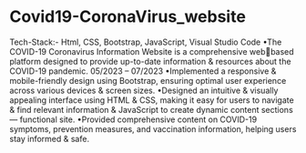 # Covid19-CoronaVirus_website
 Tech-Stack:- Html, CSS, Bootstrap, JavaScript, Visual Studio Code •The COVID-19 Coronavirus Information Website is a comprehensive webbased platform designed to provide up-to-date information & resources about the COVID-19 pandemic. 05/2023 – 07/2023 •Implemented a responsive & mobile-friendly design using Bootstrap, ensuring optimal user experience across various devices & screen sizes. •Designed an intuitive & visually appealing interface using HTML & CSS, making it easy for users to navigate & find relevant information & JavaScript to create dynamic content sections — functional site. •Provided comprehensive content on COVID-19 symptoms, prevention measures, and vaccination information, helping users stay informed & safe.
